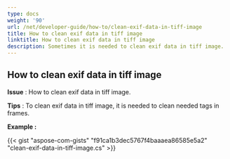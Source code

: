 ```yaml
---
type: docs
weight: '90'
url: /net/developer-guide/how-to/clean-exif-data-in-tiff-image
title: How to clean exif data in tiff image
linktitle: How to clean exif data in tiff image
description: Sometimes it is needed to clean exif data in tiff image.
---
```


**How to clean exif data in tiff image**
-----------------------------------------

**Issue** : How to clean exif data in tiff image.

**Tips** : To clean exif data in tiff image, it is needed to clean needed tags in frames.

**Example :**

{{< gist "aspose-com-gists" "f91ca1b3dec5767f4baaaea86585e5a2" "clean-exif-data-in-tiff-image.cs" >}}
